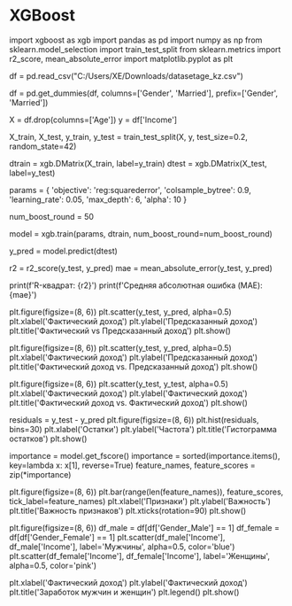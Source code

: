 # XGBoost
import xgboost as xgb
import pandas as pd
import numpy as np
from sklearn.model_selection import train_test_split
from sklearn.metrics import r2_score, mean_absolute_error
import matplotlib.pyplot as plt

df = pd.read_csv("C:/Users/XE/Downloads/datasetage_kz.csv")

df = pd.get_dummies(df, columns=['Gender', 'Married'], prefix=['Gender', 'Married'])

X = df.drop(columns=['Age'])
y = df['Income']

X_train, X_test, y_train, y_test = train_test_split(X, y, test_size=0.2, random_state=42)

dtrain = xgb.DMatrix(X_train, label=y_train)
dtest = xgb.DMatrix(X_test, label=y_test)

params = {
    'objective': 'reg:squarederror',
    'colsample_bytree': 0.9,
    'learning_rate': 0.05,
    'max_depth': 6,
    'alpha': 10
}

num_boost_round = 50

model = xgb.train(params, dtrain, num_boost_round=num_boost_round)

y_pred = model.predict(dtest)

r2 = r2_score(y_test, y_pred)
mae = mean_absolute_error(y_test, y_pred)

print(f'R-квадрат: {r2}')
print(f'Средняя абсолютная ошибка (MAE): {mae}')

plt.figure(figsize=(8, 6))
plt.scatter(y_test, y_pred, alpha=0.5)
plt.xlabel('Фактический доход')
plt.ylabel('Предсказанный доход')
plt.title('Фактический vs Предсказанный доход')
plt.show()

plt.figure(figsize=(8, 6))
plt.scatter(y_test, y_pred, alpha=0.5)
plt.xlabel('Фактический доход')
plt.ylabel('Предсказанный доход')
plt.title('Фактический доход vs. Предсказанный доход')
plt.show()

plt.figure(figsize=(8, 6))
plt.scatter(y_test, y_test, alpha=0.5)
plt.xlabel('Фактический доход')
plt.ylabel('Фактический доход')
plt.title('Фактический доход vs. Фактический доход')
plt.show()

residuals = y_test - y_pred
plt.figure(figsize=(8, 6))
plt.hist(residuals, bins=30)
plt.xlabel('Остатки')
plt.ylabel('Частота')
plt.title('Гистограмма остатков')
plt.show()

importance = model.get_fscore()
importance = sorted(importance.items(), key=lambda x: x[1], reverse=True)
feature_names, feature_scores = zip(*importance)

plt.figure(figsize=(8, 6))
plt.bar(range(len(feature_names)), feature_scores, tick_label=feature_names)
plt.xlabel('Признаки')
plt.ylabel('Важность')
plt.title('Важность признаков')
plt.xticks(rotation=90)
plt.show()

plt.figure(figsize=(8, 6))
df_male = df[df['Gender_Male'] == 1]
df_female = df[df['Gender_Female'] == 1]
plt.scatter(df_male['Income'], df_male['Income'], label='Мужчины', alpha=0.5, color='blue')
plt.scatter(df_female['Income'], df_female['Income'], label='Женщины', alpha=0.5, color='pink')

plt.xlabel('Фактический доход')
plt.ylabel('Фактический доход')
plt.title('Заработок мужчин и женщин')
plt.legend()
plt.show()
